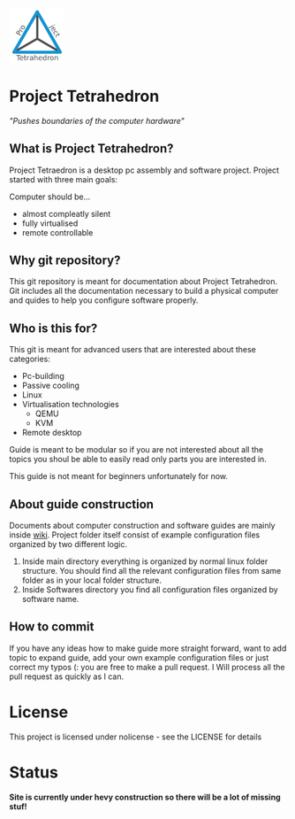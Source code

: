 <p align="left"><img width="20%" src="docs/ProjectTetrahedron.png" /></p>

# Project Tetrahedron
*"Pushes boundaries of the computer hardware"*

## What is Project Tetrahedron?
Project Tetraedron is a desktop pc assembly and software project. Project started with three main goals:

Computer should be...
- almost compleatly silent
- fully virtualised
- remote controllable

## Why git repository?
This git repository is meant for documentation about Project Tetrahedron. Git includes all the documentation necessary to build a physical computer and quides to help you configure software properly.

## Who is this for?
This git is meant for advanced users that are interested about these categories:
- Pc-building
- Passive cooling
- Linux
- Virtualisation technologies
  - QEMU
  - KVM
- Remote desktop

Guide is meant to be modular so if you are not interested about all the topics you shoul be able to easily read only parts you are interested in.

This guide is not meant for beginners unfortunately for now.

## About guide construction
Documents about computer construction and software guides are mainly inside [wiki](https://github.com/softgitron/Project-Tetrahedron/wiki). Project folder itself consist of example configuration files organized by two different logic.

1. Inside main directory everything is organized by normal linux folder structure. You should find all the relevant configuration files from same folder as in your local folder structure.
2. Inside Softwares directory you find all configuration files organized by software name.

## How to commit
If you have any ideas how to make guide more straight forward, want to add topic to expand guide, add your own example configuration files or just correct my typos (: you are free to make a pull request. I Will process all the pull request as quickly as I can.

# License
This project is licensed under nolicense - see the LICENSE for details

# Status
**Site is currently under hevy construction so there will be a lot of missing stuf!**
